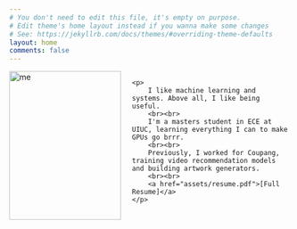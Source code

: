 ```yaml
---
# You don't need to edit this file, it's empty on purpose.
# Edit theme's home layout instead if you wanna make some changes
# See: https://jekyllrb.com/docs/themes/#overriding-theme-defaults
layout: home
comments: false
---
```


<div class="container" style="display: flex; justify-content: flex-end; width: 100%;">
    <img src="../images/me.jpg" alt="me" style="width:200px; height:267px; float:left; padding-right:20px;"/>

    <p>
        I like machine learning and systems. Above all, I like being useful.
        <br><br>
        I'm a masters student in ECE at UIUC, learning everything I can to make GPUs go brrr.
        <br><br>
        Previously, I worked for Coupang, training video recommendation models and building artwork generators.
        <br><br>
        <a href="assets/resume.pdf">[Full Resume]</a>
    </p>
</div>